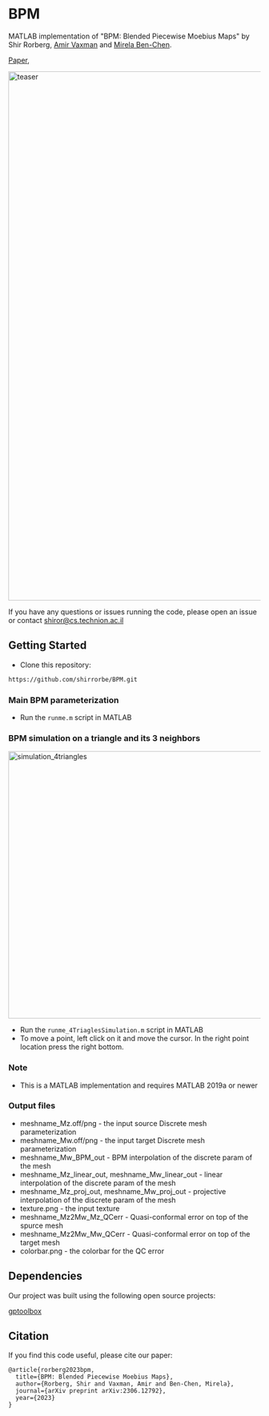 # BPM


MATLAB implementation of 
"BPM: Blended Piecewise Moebius Maps" by 
Shir Rorberg, 
[Amir Vaxman](https://webspace.science.uu.nl/~vaxma001/) and 
[Mirela Ben-Chen](https://mirela.net.technion.ac.il/).

[Paper](https://mirelabc.github.io/publications/BPM.pdf), 


<img width="1057" alt="teaser" src="https://github.com/shirrorbe/BPM/assets/58402813/adaaabb5-02e3-4660-90de-144be8f7da59">


If you have any questions or issues running the code, please open an issue or contact shiror@cs.technion.ac.il



## Getting Started

- Clone this repository:
```bash
https://github.com/shirrorbe/BPM.git
```

###  Main BPM parameterization
- Run the ```runme.m``` script in MATLAB

### BPM simulation on a triangle and its 3 neighbors
<img width="534" alt="simulation_4triangles" src="https://github.com/shirrorbe/BPM/assets/58402813/c1996543-75b8-4c3f-a3ee-2039c7b6b689">


- Run the ```runme_4TriaglesSimulation.m``` script in MATLAB
- To move a point, left click on it and move the cursor. In the right point location press the right bottom.

### Note
- This is a MATLAB implementation and requires MATLAB 2019a or newer 

 
### Output files
 - meshname_Mz.off/png - the input source Discrete mesh parameterization
 - meshname_Mw.off/png - the input target Discrete mesh parameterization
 - meshname_Mw_BPM_out - BPM interpolation of the discrete param of the  mesh
 - meshname_Mz_linear_out, meshname_Mw_linear_out - linear interpolation of the discrete param of the  mesh
 - meshname_Mz_proj_out, meshname_Mw_proj_out - projective interpolation of the discrete param of the mesh
 - texture.png - the input texture
 - meshname_Mz2Mw_Mz_QCerr - Quasi-conformal error on top of the spurce mesh
 - meshname_Mz2Mw_Mw_QCerr - Quasi-conformal error on top of the target mesh
 - colorbar.png - the colorbar for the QC error


## Dependencies
 
 Our project was built using the following open source projects:

[gptoolbox](https://github.com/alecjacobson/gptoolbox)

## Citation

If you find this code useful, please cite our paper:

```
@article{rorberg2023bpm,
  title={BPM: Blended Piecewise Moebius Maps},
  author={Rorberg, Shir and Vaxman, Amir and Ben-Chen, Mirela},
  journal={arXiv preprint arXiv:2306.12792},
  year={2023}
}
```
